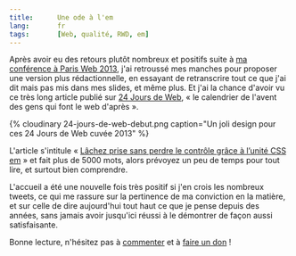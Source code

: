 ```yaml
---
title:      Une ode à l'em
lang:       fr
tags:       [Web, qualité, RWD, em]
---
```


Après avoir eu des retours plutôt nombreux et positifs suite à [ma conférence à Paris Web 2013](/2013/10/ma-conference-a-paris-web-2013.html), j'ai retroussé mes manches pour proposer une version plus rédactionnelle, en essayant de retranscrire tout ce que j'ai dit mais pas mis dans mes slides, et même plus. Et j'ai la chance d'avoir vu ce très long article publié sur [24 Jours de Web](http://www.24joursdeweb.fr/), « le calendrier de l'avent des gens qui font le web d'après ».

{% cloudinary 24-jours-de-web-debut.png caption="Un joli design pour ces 24 Jours de Web cuvée 2013" %}

L'article s'intitule « [Lâchez prise sans perdre le contrôle grâce à l’unité CSS em](http://www.24joursdeweb.fr/2013/lachez-prise-sans-perdre-le-controle-grace-a-l-unite-css-em/) » et fait plus de 5000 mots, alors prévoyez un peu de temps pour tout lire, et surtout bien comprendre.

L'accueil a été une nouvelle fois très positif si j'en crois les nombreux tweets, ce qui me rassure sur la pertinence de ma conviction en la matière, et sur celle de dire aujourd'hui tout haut ce que je pense depuis des années, sans jamais avoir jusqu'ici réussi à le démontrer de façon aussi satisfaisante.

Bonne lecture, n'hésitez pas à [commenter](http://www.24joursdeweb.fr/2013/lachez-prise-sans-perdre-le-controle-grace-a-l-unite-css-em/#commentaires) et à [faire un don](http://www.24joursdeweb.fr/2013/lachez-prise-sans-perdre-le-controle-grace-a-l-unite-css-em/#don) !

